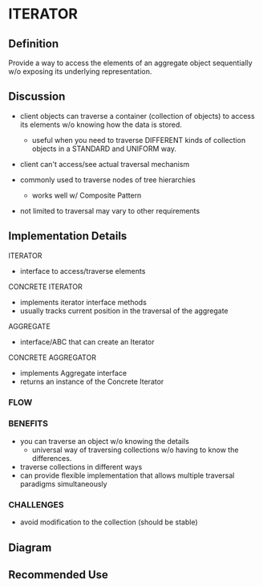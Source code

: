 # ITERATOR 

## Definition
Provide a way to access the elements of an aggregate object sequentially
w/o exposing its underlying representation.

## Discussion
- client objects can traverse a container (collection of objects) to
access its elements w/o knowing how the data is stored. 
    - useful when you need to traverse DIFFERENT kinds of collection objects
    in a STANDARD and UNIFORM way. 
- client can't access/see actual traversal mechanism

- commonly used to traverse nodes of tree hierarchies
    - works well w/ Composite Pattern
- not limited to traversal
    may vary to other requirements

## Implementation Details

ITERATOR
- interface to access/traverse elements

CONCRETE ITERATOR
- implements iterator interface methods
- usually tracks current position in the traversal of the aggregate

AGGREGATE
- interface/ABC that can create an Iterator

CONCRETE AGGREGATOR
- implements Aggregate interface
- returns an instance of the Concrete Iterator

### FLOW
    
### BENEFITS
- you can traverse an object w/o knowing the details
    - universal way of traversing collections w/o having to know
    the differences. 
- traverse collections in different ways
- can provide flexible implementation that allows multiple traversal
paradigms simultaneously

### CHALLENGES
- avoid modification to the collection (should be stable)


## Diagram

## Recommended Use





